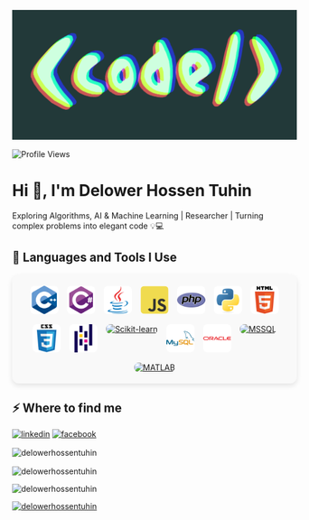 ![logo](https://github.com/Shmn2/Shmn2/blob/main/my_cover-ezgif.com-crop.gif)
<p align="left">
  <img src="https://komarev.com/ghpvc/?username=delowerhossentuhin&label=Profile%20views&color=0e75b6&style=flat" alt="Profile Views">
</p>
<h1>Hi 👋, I'm Delower Hossen Tuhin</h1>
<p>Exploring Algorithms, AI & Machine Learning | Researcher | Turning complex problems into elegant code 💡💻</p>
<h2>🚀 Languages and Tools I Use</h2>

<div style="display: flex; flex-wrap: wrap; gap: 15px; justify-content: center; padding: 20px; background: #f9f9f9; border-radius: 12px; box-shadow: 0 4px 10px rgba(0,0,0,0.1);">

  <a href="https://raw.githubusercontent.com/devicons/devicon/master/icons/cplusplus/cplusplus-original.svg" target="_blank" title="C++" style="transition: transform 0.2s;">
    <img src="https://raw.githubusercontent.com/devicons/devicon/master/icons/cplusplus/cplusplus-original.svg" alt="C++" width="50" height="50" style="border-radius: 8px;" onmouseover="this.style.transform='scale(1.2)'" onmouseout="this.style.transform='scale(1)'"/>
  </a>

  <a href="https://raw.githubusercontent.com/devicons/devicon/master/icons/csharp/csharp-original.svg" target="_blank" title="C#" style="transition: transform 0.2s;">
    <img src="https://raw.githubusercontent.com/devicons/devicon/master/icons/csharp/csharp-original.svg" alt="C#" width="50" height="50" style="border-radius: 8px;" onmouseover="this.style.transform='scale(1.2)'" onmouseout="this.style.transform='scale(1)'"/>
  </a>

  <a href="https://raw.githubusercontent.com/devicons/devicon/master/icons/java/java-original.svg" target="_blank" title="Java" style="transition: transform 0.2s;">
    <img src="https://raw.githubusercontent.com/devicons/devicon/master/icons/java/java-original.svg" alt="Java" width="50" height="50" style="border-radius: 8px;" onmouseover="this.style.transform='scale(1.2)'" onmouseout="this.style.transform='scale(1)'"/>
  </a>

  <a href="https://raw.githubusercontent.com/devicons/devicon/master/icons/javascript/javascript-original.svg" target="_blank" title="JavaScript" style="transition: transform 0.2s;">
    <img src="https://raw.githubusercontent.com/devicons/devicon/master/icons/javascript/javascript-original.svg" alt="JavaScript" width="50" height="50" style="border-radius: 8px;" onmouseover="this.style.transform='scale(1.2)'" onmouseout="this.style.transform='scale(1)'"/>
  </a>

  <a href="https://raw.githubusercontent.com/devicons/devicon/master/icons/php/php-original.svg" target="_blank" title="PHP" style="transition: transform 0.2s;">
    <img src="https://raw.githubusercontent.com/devicons/devicon/master/icons/php/php-original.svg" alt="PHP" width="50" height="50" style="border-radius: 8px;" onmouseover="this.style.transform='scale(1.2)'" onmouseout="this.style.transform='scale(1)'"/>
  </a>

  <a href="https://raw.githubusercontent.com/devicons/devicon/master/icons/python/python-original.svg" target="_blank" title="Python" style="transition: transform 0.2s;">
    <img src="https://raw.githubusercontent.com/devicons/devicon/master/icons/python/python-original.svg" alt="Python" width="50" height="50" style="border-radius: 8px;" onmouseover="this.style.transform='scale(1.2)'" onmouseout="this.style.transform='scale(1)'"/>
  </a>

  <a href="https://raw.githubusercontent.com/devicons/devicon/master/icons/html5/html5-original-wordmark.svg" target="_blank" title="HTML5" style="transition: transform 0.2s;">
    <img src="https://raw.githubusercontent.com/devicons/devicon/master/icons/html5/html5-original-wordmark.svg" alt="HTML5" width="50" height="50" style="border-radius: 8px;" onmouseover="this.style.transform='scale(1.2)'" onmouseout="this.style.transform='scale(1)'"/>
  </a>

  <a href="https://raw.githubusercontent.com/devicons/devicon/master/icons/css3/css3-original-wordmark.svg" target="_blank" title="CSS3" style="transition: transform 0.2s;">
    <img src="https://raw.githubusercontent.com/devicons/devicon/master/icons/css3/css3-original-wordmark.svg" alt="CSS3" width="50" height="50" style="border-radius: 8px;" onmouseover="this.style.transform='scale(1.2)'" onmouseout="this.style.transform='scale(1)'"/>
  </a>

  <a href="https://raw.githubusercontent.com/devicons/devicon/2ae2a900d2f041da66e950e4d48052658d850630/icons/pandas/pandas-original.svg" target="_blank" title="Pandas" style="transition: transform 0.2s;">
    <img src="https://raw.githubusercontent.com/devicons/devicon/2ae2a900d2f041da66e950e4d48052658d850630/icons/pandas/pandas-original.svg" alt="Pandas" width="50" height="50" style="border-radius: 8px;" onmouseover="this.style.transform='scale(1.2)'" onmouseout="this.style.transform='scale(1)'"/>
  </a>

  <a href="https://upload.wikimedia.org/wikipedia/commons/0/05/Scikit_learn_logo_small.svg" target="_blank" title="Scikit-learn" style="transition: transform 0.2s;">
    <img src="https://upload.wikimedia.org/wikipedia/commons/0/05/Scikit_learn_logo_small.svg" alt="Scikit-learn" width="50" height="50" style="border-radius: 8px;" onmouseover="this.style.transform='scale(1.2)'" onmouseout="this.style.transform='scale(1)'"/>
  </a>

  <a href="https://raw.githubusercontent.com/devicons/devicon/master/icons/mysql/mysql-original-wordmark.svg" target="_blank" title="MySQL" style="transition: transform 0.2s;">
    <img src="https://raw.githubusercontent.com/devicons/devicon/master/icons/mysql/mysql-original-wordmark.svg" alt="MySQL" width="50" height="50" style="border-radius: 8px;" onmouseover="this.style.transform='scale(1.2)'" onmouseout="this.style.transform='scale(1)'"/>
  </a>

  <a href="https://raw.githubusercontent.com/devicons/devicon/master/icons/oracle/oracle-original.svg" target="_blank" title="Oracle" style="transition: transform 0.2s;">
    <img src="https://raw.githubusercontent.com/devicons/devicon/master/icons/oracle/oracle-original.svg" alt="Oracle" width="50" height="50" style="border-radius: 8px;" onmouseover="this.style.transform='scale(1.2)'" onmouseout="this.style.transform='scale(1)'"/>
  </a>

  <a href="https://www.svgrepo.com/show/303229/microsoft-sql-server-logo.svg" target="_blank" title="SQL Server" style="transition: transform 0.2s;">
    <img src="https://www.svgrepo.com/show/303229/microsoft-sql-server-logo.svg" alt="MSSQL" width="50" height="50" style="border-radius: 8px;" onmouseover="this.style.transform='scale(1.2)'" onmouseout="this.style.transform='scale(1)'"/>
  </a>

  <a href="https://upload.wikimedia.org/wikipedia/commons/2/21/Matlab_Logo.png" target="_blank" title="MATLAB" style="transition: transform 0.2s;">
    <img src="https://upload.wikimedia.org/wikipedia/commons/2/21/Matlab_Logo.png" alt="MATLAB" width="50" height="50" style="border-radius: 8px;" onmouseover="this.style.transform='scale(1.2)'" onmouseout="this.style.transform='scale(1)'"/>
  </a>

</div>


<h2>⚡️ Where to find me</h2>
<p><a target="_blank" href="https://www.linkedin.com/in/delower-hossen-tuhin-7025b5266/" style="display: inline-block;"><img src="https://img.shields.io/badge/linkedin-logo?style=for-the-badge&logo=linkedin&logoColor=white&color=%230a77b6" alt="linkedin" /></a>
<a target="_blank" href="https://www.facebook.com/dellowerhossentuhin" style="display: inline-block;"><img src="https://img.shields.io/badge/facebook-logo?style=for-the-badge&logo=facebook&logoColor=white&color=%230866ff" alt="facebook" /></a></p>
<p><img align="center" src="https://github-readme-stats.vercel.app/api?username=delowerhossentuhin&show_icons=true&locale=en" alt="delowerhossentuhin" /></p>
<p><img align="center" src="https://github-readme-streak-stats.herokuapp.com/?user=delowerhossentuhin&" alt="delowerhossentuhin" /></p>
<p><img src="https://github-readme-stats.vercel.app/api/top-langs?username=delowerhossentuhin&show_icons=true&locale=en&layout=compact" alt="delowerhossentuhin" /></p>
<p><a href="https://github.com/ryo-ma/github-profile-trophy"><img src="https://github-profile-trophy.vercel.app/?username=delowerhossentuhin" alt="delowerhossentuhin" /></a></p>
